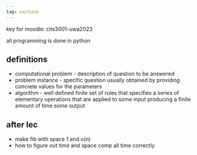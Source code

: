 ```yaml
---
tag: Lecture
---
```

key for moodle: cits3001-uwa2023

all programming is done in python

## definitions 
- computational problem - description of question to be answered
- problem instance - specific question usually obtained by providing concrete values for the parameters 
- algorithm - well defined finite set of rules that specifies a series of elementary operations that are applied to some input producing a finite amount of time some output 

## after lec
- make fib with space 1 and o(n)
- how to figure out time and space comp all time correctly

